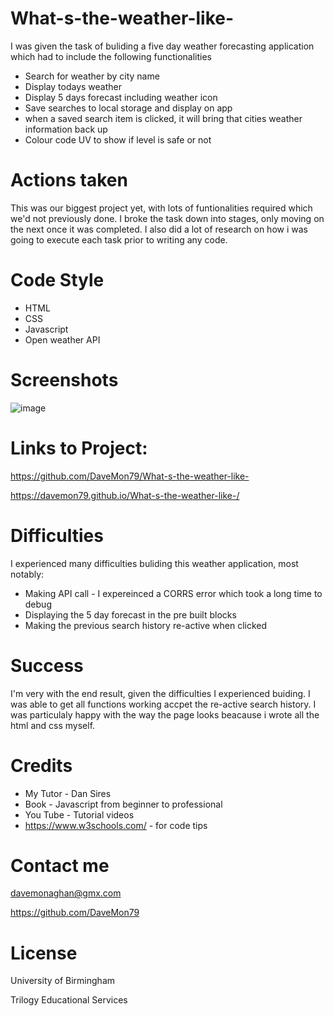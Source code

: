 # What-s-the-weather-like-

I was given the task of buliding a five day weather forecasting application which had to include the following functionalities

* Search for weather by city name
* Display todays weather
* Display 5 days forecast including weather icon
* Save searches to local storage and display on app
* when a saved search item is clicked, it will bring that cities weather information back up
* Colour code UV to show if level is safe or not



# Actions taken

This was our biggest project yet, with lots of funtionalities required which we'd not previously done. I broke the task down into stages, only moving on the next once it was completed. I also did a lot of research on how i was going to execute each task prior to writing any code. 


# Code Style

* HTML
* CSS
* Javascript
* Open weather API 


# Screenshots

![image](https://user-images.githubusercontent.com/103275458/183298146-40898a34-b01c-46f3-acad-109f948f5a33.png)

# Links to Project:

https://github.com/DaveMon79/What-s-the-weather-like-

https://davemon79.github.io/What-s-the-weather-like-/


# Difficulties

I experienced many difficulties buliding this weather application, most notably:

* Making API call - I expereinced a CORRS error which took a long time to debug
* Displaying the 5 day forecast in the pre built blocks
* Making the previous search history re-active when clicked



# Success

I'm very with the end result, given the difficulties I experienced buiding. I was able to get all functions working accpet the re-active search history. I was particulaly happy with the way the page looks beacause i wrote all the html and css myself.


# Credits

* My Tutor - Dan Sires
* Book - Javascript from beginner to professional 
* You Tube - Tutorial videos
* https://www.w3schools.com/ - for code tips

# Contact me

davemonaghan@gmx.com

https://github.com/DaveMon79

# License

University of Birmingham

Trilogy Educational Services